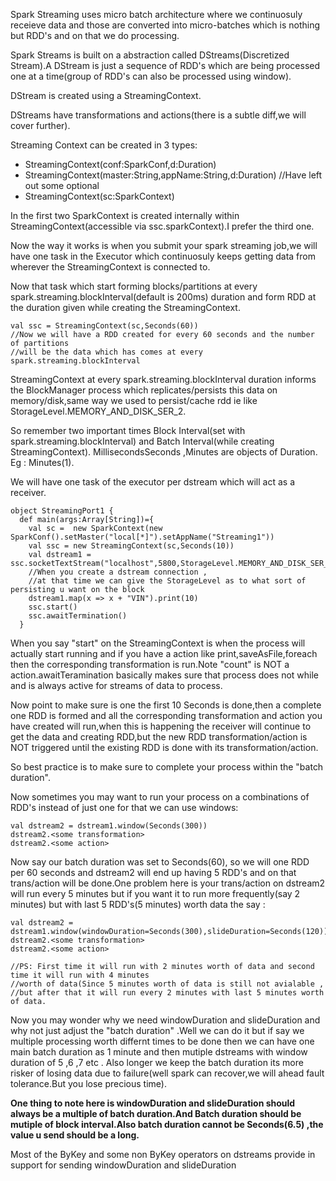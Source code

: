 Spark Streaming uses micro batch architecture  where we continuosuly receieve data and those are converted into micro-batches which is nothing but RDD's and on that we do processing.

Spark Streams is built on a abstraction called DStreams\(Discretized Stream\).A DStream is just a sequence of RDD's which are being processed one at a time\(group of RDD's can also be processed using window\).

DStream is created using a StreamingContext.

DStreams have transformations and actions\(there is a subtle diff,we will cover further\).

Streaming Context can be created in 3 types:

* StreamingContext\(conf:SparkConf,d:Duration\)
* StreamingContext\(master:String,appName:String,d:Duration\) //Have left out some optional
* StreamingContext\(sc:SparkContext\)

In the first two SparkContext is created internally within StreamingContext\(accessible via ssc.sparkContext\).I prefer the third one.

Now the way it works is when you submit your spark streaming job,we will have one task in the Executor which continuosuly keeps getting data from wherever the StreamingContext is connected to.

Now that task which start forming blocks/partitions at every spark.streaming.blockInterval\(default is 200ms\) duration and form  RDD at the duration given while creating the StreamingContext.

```
val ssc = StreamingContext(sc,Seconds(60)) 
//Now we will have a RDD created for every 60 seconds and the number of partitions 
//will be the data which has comes at every spark.streaming.blockInterval
```

StreamingContext at every spark.streaming.blockInterval duration informs the BlockManager process which replicates/persists this data on memory/disk,same way we used to persist/cache rdd ie like StorageLevel.MEMORY\_AND\_DISK\_SER\_2.

So remember two important times Block Interval\(set with spark.streaming.blockInterval\) and Batch Interval\(while creating StreamingContext\). MillisecondsSeconds ,Minutes are objects of Duration. Eg : Minutes\(1\).

We will have one task of the executor per dstream which will act as a receiver.

```
object StreamingPort1 {
  def main(args:Array[String])={
    val sc =  new SparkContext(new SparkConf().setMaster("local[*]").setAppName("Streaming1"))
    val ssc = new StreamingContext(sc,Seconds(10))
    val dstream1 = ssc.socketTextStream("localhost",5800,StorageLevel.MEMORY_AND_DISK_SER_2) 
    //When you create a dstream connection ,
    //at that time we can give the StorageLevel as to what sort of persisting u want on the block
    dstream1.map(x => x + "VIN").print(10)
    ssc.start()
    ssc.awaitTermination()
  }
```

When you say "start" on the StreamingContext is when the process will actually start running and if you have a action like print,saveAsFile,foreach then the corresponding transformation is run.Note "count" is NOT a action.awaitTeramination basically makes sure that process does not while and is always active for streams of data to process.

Now point to make sure is one the first 10 Seconds is done,then a complete one RDD is formed and all the corresponding transformation and action you have created will run,when this is happening the receiver will continue to get the data and creating RDD,but the new RDD transformation/action is NOT triggered until the existing RDD is done with its transformation/action.

So best practice is to make sure to complete your process within the "batch duration".

Now sometimes you may want to run your process on a combinations of RDD's instead of just one for that we can use windows:

```
val dstream2 = dstream1.window(Seconds(300)) 
dstream2.<some transformation>
dstream2.<some action>
```

Now say our batch duration was set to Seconds\(60\), so we will one RDD per 60 seconds and dstream2 will end up having 5 RDD's and on that trans/action will be done.One problem here is your trans/action on dstream2 will run every 5 minutes but if you want it to run more frequently\(say 2 minutes\) but with last 5 RDD's\(5 minutes\) worth data the say :

```
val dstream2 = dstream1.window(windowDuration=Seconds(300),slideDuration=Seconds(120)) 
dstream2.<some transformation>
dstream2.<some action>

//PS: First time it will run with 2 minutes worth of data and second time it will run with 4 minutes 
//worth of data(Since 5 minutes worth of data is still not avialable ,
//but after that it will run every 2 minutes with last 5 minutes worth of data.
```

Now you may wonder why we need windowDuration and slideDuration and why not just adjust the "batch duration" .Well we can do it but if say we multiple processing worth differnt times to be done then we can have one main batch duration as 1 minute and then mutiple dstreams with window duration of 5 ,6 ,7 etc . Also longer we keep the batch duration its more risker of losing data due to failure\(well spark can recover,we will ahead fault tolerance.But you lose precious time\).

**One thing to note here is windowDuration and slideDuration should always be a multiple of batch duration.And Batch duration should be mutiple of block interval.Also batch duration cannot be Seconds\(6.5\) ,the value u send should be a long.**



Most of the ByKey and some non ByKey operators on dstreams provide in support for sending windowDuration and slideDuration

